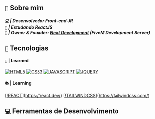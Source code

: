 ## `👋` Sobre mim

##### `💻` | Desenvolvedor Front-end JR <br> `🥽` | Estudando ReactJS <br> `👑` | Owner & Founder: <a href="https://discord.gg/3uJ4tD9hs7">Next Development</a> (FiveM Development Server)

## `🔧` Tecnologias

#### `🧬` | Learned
[![HTML5](https://img.shields.io/badge/HTML5-E34F26?style=for-the-badge&logo=html5&logoColor=white)](https://developer.mozilla.org/pt-BR/docs/Web/HTML) [![CSS3](https://img.shields.io/badge/CSS3-1572B6?style=for-the-badge&logo=css3&logoColor=white)](https://developer.mozilla.org/pt-BR/docs/Web/CSS) [![JAVASCRIPT](https://img.shields.io/badge/JavaScript-323330?style=for-the-badge&logo=javascript&logoColor=F7DF1E)](https://developer.mozilla.org/pt-BR/docs/Web/JavaScript) [![JQUERY](https://img.shields.io/badge/jQuery-0769AD?style=for-the-badge&logo=jquery&logoColor=white)](https://api.jquery.com/)

#### `📚` | Learning

[[!REACT](https://img.shields.io/badge/React-20232A?style=for-the-badge&logo=react&logoColor=61DAFB)](https://react.dev/) [[!TAILWINDCSS](https://img.shields.io/badge/Tailwind_CSS-38B2AC?style=for-the-badge&logo=tailwind-css&logoColor=white)](https://tailwindcss.com/)

## `💻` Ferramentas de Desenvolvimento

